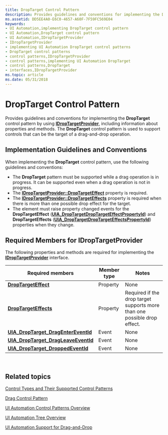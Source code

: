 ```yaml
---
title: DropTarget Control Pattern
description: Provides guidelines and conventions for implementing the DropTarget control pattern by using IDropTargetProvider, including information about properties and methods.
ms.assetid: DD5EE4A0-E6C0-4657-A60F-7F59FC569E04
keywords:
- UI Automation,implementing DropTarget control pattern
- UI Automation,DropTarget control pattern
- UI Automation,IDropTargetProvider
- IDropTargetProvider
- implementing UI Automation DropTarget control patterns
- DropTarget control patterns
- control patterns,IDropTargetProvider
- control patterns,implementing UI Automation DropTarget
- control patterns,DropTarget
- interfaces,IDropTargetProvider
ms.topic: article
ms.date: 05/31/2018
---
```


# DropTarget Control Pattern

Provides guidelines and conventions for implementing the **DropTarget** control pattern by using [**IDropTargetProvider**](https://docs.microsoft.com/windows/desktop/api/uiautomationcore/nn-uiautomationcore-idroptargetprovider), including information about properties and methods. The **DropTarget** control pattern is used to support controls that can be the target of a drag-and-drop operation.

## Implementation Guidelines and Conventions

When implementing the **DropTarget** control pattern, use the following guidelines and conventions:

-   The **DropTarget** pattern must be supported while a drag operation is in progress. It can be supported even when a drag operation is not in progress.
-   The [**IDropTargetProvider::DropTargetEffect**](/windows/desktop/api/UIAutomationCore/nf-uiautomationcore-idroptargetprovider-get_droptargeteffect) property is required.
-   The [**IDropTargetProvider::DropTargetEffects**](/windows/desktop/api/UIAutomationCore/nf-uiautomationcore-idroptargetprovider-get_droptargeteffects) property is required when there is more than one possible drop effect for the target.
-   The element must raise property changed events for the **DropTargetEffect** ([**UIA\_DropTargetDropTargetEffectPropertyId**](uiauto-control-pattern-propids.md)) and **DropTargetEffects** ([**UIA\_DropTargetDropTargetEffectsPropertyId**](uiauto-control-pattern-propids.md)) properties when they change.

## Required Members for **IDropTargetProvider**

The following properties and methods are required for implementing the [**IDropTargetProvider**](/windows/desktop/api/UIAutomationCore/nn-uiautomationcore-idroptargetprovider) interface.



| Required members                                                                              | Member type | Notes                                                                    |
|-----------------------------------------------------------------------------------------------|-------------|--------------------------------------------------------------------------|
| [**DropTargetEffect**](/windows/desktop/api/UIAutomationCore/nf-uiautomationcore-idroptargetprovider-get_droptargeteffect)                       | Property    | None                                                                     |
| [**DropTargetEffects**](/windows/desktop/api/UIAutomationCore/nf-uiautomationcore-idroptargetprovider-get_droptargeteffects)                     | Property    | Required if the drop target supports more than one possible drop effect. |
| [**UIA\_DropTarget\_DragEnterEventId**](uiauto-event-ids.md) | Event       | None                                                                     |
| [**UIA\_DropTarget\_DragLeaveEventId**](uiauto-event-ids.md) | Event       | None                                                                     |
| [**UIA\_DropTarget\_DroppedEventId**](uiauto-event-ids.md)     | Event       | None                                                                     |



 

## Related topics

<dl> <dt>

[Control Types and Their Supported Control Patterns](uiauto-controlpatternmapping.md)
</dt> <dt>

[Drag Control Pattern](https://docs.microsoft.com/windows/desktop/WinAuto/uiauto-implementingdrag)
</dt> <dt>

[UI Automation Control Patterns Overview](uiauto-controlpatternsoverview.md)
</dt> <dt>

[UI Automation Tree Overview](uiauto-treeoverview.md)
</dt> <dt>

[UI Automation Support for Drag-and-Drop](ui-automation-support-for-drag-and-drop.md)
</dt> </dl>

 

 




